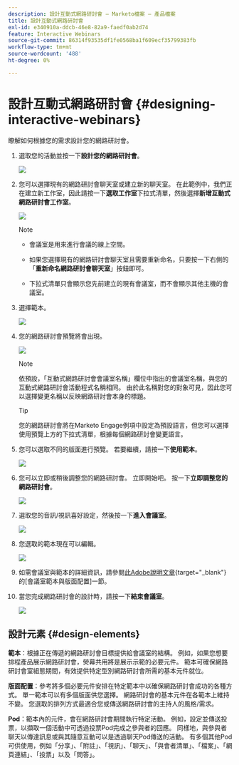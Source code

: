 ```yaml
---
description: 設計互動式網路研討會 — Marketo檔案 — 產品檔案
title: 設計互動式網路研討會
exl-id: e340910a-ddcb-46e8-82a9-faedf0ab2d74
feature: Interactive Webinars
source-git-commit: 86314f93535df1fe0568ba1f609ecf35799383fb
workflow-type: tm+mt
source-wordcount: '488'
ht-degree: 0%

---
```


# 設計互動式網路研討會 {#designing-interactive-webinars}

瞭解如何根據您的需求設計您的網路研討會。

1. 選取您的活動並按一下&#x200B;**設計您的網路研討會**。

   ![](assets/designing-interactive-webinars-1.png)

1. 您可以選擇現有的網路研討會聊天室或建立新的聊天室。 在此範例中，我們正在建立新工作室，因此請按一下&#x200B;**選取工作室**&#x200B;下拉式清單，然後選擇&#x200B;**新增互動式網路研討會工作室**。

   ![](assets/designing-interactive-webinars-2.png)

   >[!NOTE]
   >
   >* 會議室是用來進行會議的線上空間。
   >
   >* 如果您選擇現有的網路研討會聊天室且需要重新命名，只要按一下右側的「**重新命名網路研討會聊天室**」按鈕即可。
   >
   >* 下拉式清單只會顯示您先前建立的現有會議室，而不會顯示其他主機的會議室。

1. 選擇範本。

   ![](assets/designing-interactive-webinars-3.png)

1. 您的網路研討會預覽將會出現。

   ![](assets/designing-interactive-webinars-4.png)

   >[!NOTE]
   >
   >依預設，「互動式網路研討會會議室名稱」欄位中指出的會議室名稱，與您的互動式網路研討會活動程式名稱相同。 由於此名稱對您的對象可見，因此您可以選擇變更名稱以反映網路研討會本身的標題。

   >[!TIP]
   >
   >您的網路研討會將在Marketo Engage例項中設定為預設語言，但您可以選擇使用預覽上方的下拉式清單，根據每個網路研討會變更語言。

1. 您可以選取不同的版面進行預覽。 若要繼續，請按一下&#x200B;**使用範本**。

   ![](assets/designing-interactive-webinars-5.png)

1. 您可以立即或稍後調整您的網路研討會。 立即開始吧。 按一下&#x200B;**立即調整您的網路研討會**。

   ![](assets/designing-interactive-webinars-6.png)

1. 選取您的音訊/視訊喜好設定，然後按一下&#x200B;**進入會議室**。

   ![](assets/designing-interactive-webinars-7.png)

1. 您選取的範本現在可以編輯。

   ![](assets/designing-interactive-webinars-8.png)

1. 如需會議室與範本的詳細資訊，請參閱[此Adobe說明文章](https://helpx.adobe.com/in/adobe-connect/using/creating-arranging-meetings.html#creating_and_arranging_meetings){target="_blank"}的[會議室範本與版面配置]一節。

1. 當您完成網路研討會的設計時，請按一下&#x200B;**結束會議室**。

   ![](assets/designing-interactive-webinars-9.png)

## 設計元素 {#design-elements}

**範本**：根據正在傳遞的網路研討會目標提供給會議室的結構。 例如，如果您想要排程產品展示網路研討會，熒幕共用將是展示示範的必要元件。 範本可確保網路研討會室組態期間，有效提供特定型別網路研討會所需的基本元件就位。

**版面配置**：參考將多個必要元件安排在特定範本中以確保網路研討會成功的各種方式。 單一範本可以有多個版面供您選擇。 網路研討會的基本元件在各範本上維持不變。 您選取的排列方式最適合您或傳送網路研討會的主持人的風格/需求。

**Pod**：範本內的元件，會在網路研討會期間執行特定活動。 例如，設定並傳送投票，以擷取一個活動中可透過投票Pod完成之參與者的回應。 同樣地，與參與者聊天以傳達訊息或與其隨意互動可以是透過聊天Pod傳送的活動。 有多個其他Pod可供使用，例如「分享」、「附註」、「視訊」、「聊天」、「與會者清單」、「檔案」、「網頁連結」、「投票」以及「問答」。
